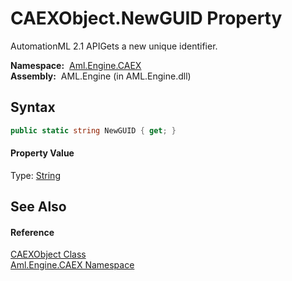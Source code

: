 CAEXObject.NewGUID Property
===========================
AutomationML 2.1 APIGets a new unique identifier.

  **Namespace:**  [Aml.Engine.CAEX][1]  
  **Assembly:**  AML.Engine (in AML.Engine.dll)

Syntax
------

```csharp
public static string NewGUID { get; }
```

#### Property Value
Type: [String][2]

See Also
--------

#### Reference
[CAEXObject Class][3]  
[Aml.Engine.CAEX Namespace][1]  

[1]: ../README.md
[2]: https://docs.microsoft.com/dotnet/api/system.string
[3]: README.md
[4]: https://www.automationml.org
[5]: ../../icons/logoShade.png